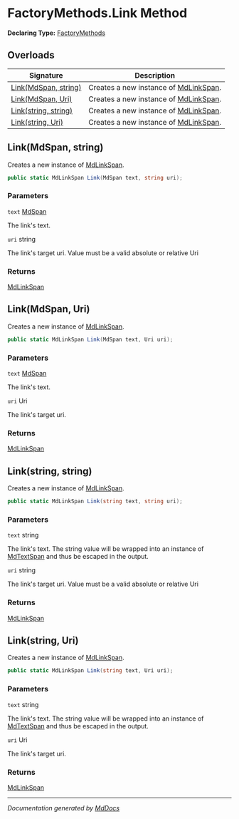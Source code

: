 ﻿# FactoryMethods.Link Method

**Declaring Type:** [FactoryMethods](../index.md)

## Overloads

| Signature                                  | Description                                                                |
| ------------------------------------------ | -------------------------------------------------------------------------- |
| [Link(MdSpan, string)](#linkmdspan-string) | Creates a new instance of [MdLinkSpan](../../MdLinkSpan/index.md).         |
| [Link(MdSpan, Uri)](#linkmdspan-uri)       | Creates a new instance of [MdLinkSpan](../../MdLinkSpan/index.md).         |
| [Link(string, string)](#linkstring-string) | Creates a new instance of [MdLinkSpan](../../MdLinkSpan/index.md).         |
| [Link(string, Uri)](#linkstring-uri)       | Creates a new instance of [MdLinkSpan](../../MdLinkSpan/index.md).         |

## Link(MdSpan, string)

Creates a new instance of [MdLinkSpan](../../MdLinkSpan/index.md).        

```csharp
public static MdLinkSpan Link(MdSpan text, string uri);
```

### Parameters

`text`  [MdSpan](../../MdSpan/index.md)

The link's text.

`uri`  string

The link's target uri. Value must be a valid absolute or relative Uri

### Returns

[MdLinkSpan](../../MdLinkSpan/index.md)

## Link(MdSpan, Uri)

Creates a new instance of [MdLinkSpan](../../MdLinkSpan/index.md).        

```csharp
public static MdLinkSpan Link(MdSpan text, Uri uri);
```

### Parameters

`text`  [MdSpan](../../MdSpan/index.md)

The link's text.

`uri`  Uri

The link's target uri.

### Returns

[MdLinkSpan](../../MdLinkSpan/index.md)

## Link(string, string)

Creates a new instance of [MdLinkSpan](../../MdLinkSpan/index.md).

```csharp
public static MdLinkSpan Link(string text, string uri);
```

### Parameters

`text`  string

The link's text.  The string value will be wrapped into an instance of [MdTextSpan](../../MdTextSpan/index.md) and thus be escaped in the output.

`uri`  string

The link's target uri. Value must be a valid absolute or relative Uri

### Returns

[MdLinkSpan](../../MdLinkSpan/index.md)

## Link(string, Uri)

Creates a new instance of [MdLinkSpan](../../MdLinkSpan/index.md).

```csharp
public static MdLinkSpan Link(string text, Uri uri);
```

### Parameters

`text`  string

The link's text.  The string value will be wrapped into an instance of [MdTextSpan](../../MdTextSpan/index.md) and thus be escaped in the output.

`uri`  Uri

The link's target uri.

### Returns

[MdLinkSpan](../../MdLinkSpan/index.md)

___

*Documentation generated by [MdDocs](https://github.com/ap0llo/mddocs)*
